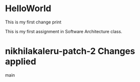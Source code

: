 # HelloWorld
This is my first change
print

This is my first assignment in Software Architecture class.

nikhilakaleru-patch-2
Changes applied
=======
main
